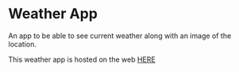 # Weather App

An app to be able to see current weather along with an image of the location.

This weather app is hosted on the web [HERE](https://mmackenzie-weather-app.herokuapp.com/)